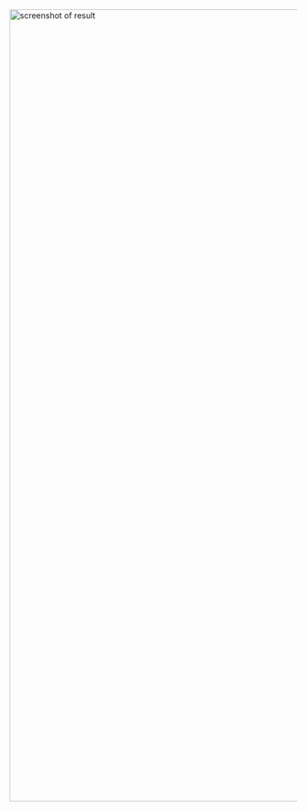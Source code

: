 <img width="1386" alt="screenshot of result" src="https://github.com/user-attachments/assets/5c6ca6fb-ee18-4026-8f04-59ab43ae4b58">

